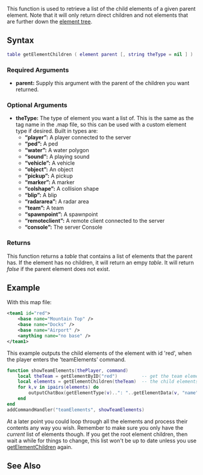This function is used to retrieve a list of the child elements of a given parent element. Note that it will only return direct children and not elements that are further down the [element tree](/docs/element_tree.md "wikilink").

Syntax
------

``` lua
table getElementChildren ( element parent [, string theType = nil ] ) 
```

### Required Arguments

-   **parent:** Supply this argument with the parent of the children you want returned.

### Optional Arguments

-   **theType:** The type of element you want a list of. This is the same as the tag name in the .map file, so this can be used with a custom element type if desired. Built in types are:
    -   **“player”:** A player connected to the server
    -   **“ped”:** A ped
    -   **“water”:** A water polygon
    -   **“sound”:** A playing sound
    -   **“vehicle”:** A vehicle
    -   **“object”:** An object
    -   **“pickup”:** A pickup
    -   **“marker”:** A marker
    -   **“colshape”:** A collision shape
    -   **“blip”:** A blip
    -   **“radararea”:** A radar area
    -   **“team”:** A team
    -   **“spawnpoint”:** A spawnpoint
    -   **“remoteclient”:** A remote client connected to the server
    -   **“console”:** The server Console

### Returns

This function returns a *table* that contains a list of elements that the parent has. If the element has no children, it will return an empy *table*. It will return *false* if the parent element does not exist.

Example
-------

With this map file:

``` xml
<team1 id="red">
    <base name="Mountain Top" />
    <base name="Docks" />
    <base name="Airport" />
    <anything name="no base" />
</team1>
```

This example outputs the child elements of the element with id 'red', when the player enters the 'teamElements' command.

``` lua
function showTeamElements(thePlayer, command)
    local theTeam = getElementByID("red")         -- get the team element
    local elements = getElementChildren(theTeam)  -- the child elements
    for k,v in ipairs(elements) do
        outputChatBox(getElementType(v)..": "..getElementData(v, "name")) -- print the type and name of each child
    end
end
addCommandHandler("teamElements", showTeamElements)
```

At a later point you could loop through all the elements and process their contents any way you wish. Remember to make sure you only have the *current* list of elements though. If you get the root element children, then wait a while for things to change, this list won't be up to date unless you use [getElementChildren](/docs/getelementchildren.md "wikilink") again.

See Also
--------
